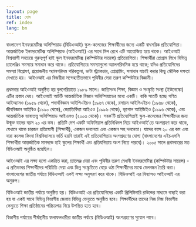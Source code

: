 ```yaml
---
layout: page
title: হোম
ref: index
lang: bn
---
```


বাংলাদেশ ইনফরমেটিক্স অলিম্পিয়াড (বিডিওআই) স্কুল-কলেজের শিক্ষার্থীদের জন্যে একটি বাৎসরিক প্রতিযোগিতা। আন্তর্জাতিক ইনফরমেটিক্স অলিম্পিয়াড (আইওআই) এর সাথে মিল রেখে এটি আয়োজিত হয়ে থাকে। আ‌ইওআই বিশ্বব্যাপী সবচেয়ে গুরুত্বপূর্ণ হাই স্কুল ইনফরমেটিক্স (কম্পিউটার সায়েন্স) প্রতিয়োগিতা। শিক্ষার্থীরা প্রোগ্রাম লিখে বিভিন্ন চ্যালেঞ্জিং সমস্যার সমাধান করে থাকে। প্রতিযোগিতার সমস্যাগুলো অ্যালগরিদমিক হয়ে থাকে; যদিও প্রতিযোগিদের সমস্যা বিশ্লেষণ, প্রয়োজনীয় অ্যালগরিদম পরিকল্পনা, ডাটা স্ট্র্যাকচার, প্রোগ্রামিং, সমাধান যাচাই করার কিছু মৌলিক দক্ষতা দেখাতে হয়। আইওআই এর বিজয়ীরা সন্দেহাতীতভাবে পৃথিবীর সেরা তরুণ কম্পিউটার বিজ্ঞানী।

প্রথমবার আইওআই অনুষ্ঠিত হয় বুলগেরিয়াতে ১৯৮৯ সালে। জাতিসংঘ শিক্ষা, বিজ্ঞান ও সংস্কৃতি সংস্থা (ইউনেস্কো) এটির প্রস্তাব দেয়। আইওআই আটটি আন্তর্জাতিক বিজ্ঞান অলিম্পিয়াডের মধ্যে একটি। বাকি সাতটি হচ্ছে গণিত আইঅ্যামও (১৯৫৯ থেকে), পদার্থবিজ্ঞান আইপিএইচও (১৯৬৭ থেকে), রসায়ন আইসিএইচও (১৯৬৮ থেকে), জীববিজ্ঞান আইবিও (১৯৯০ থেকে), জ্যোতির্বিদ্যা আইএও (১৯৯৬ থেকে), ভূগোল আইজিইও (১৯৯৬ থেকে), এবং আন্তর্জাতিক ভাষাতত্ত্ব অলিম্পিয়াড আইএলও (২০০৩ থেকে)। সবক’টি প্রতিযোগিতাই স্কুল-কলেজের শিক্ষার্থীদের জন্য উন্মুক্ত যাদের বয়স ২০ এর কম। প্রতিটি দেশ একটি অফিসিয়াল প্রতিনিধিদল নিয়ে আইওআই’তে অংশগ্রহণ করে থাকে, যেখানে থাকে চারজন প্রতিযোগী (শিক্ষার্থী), একজন দলনেতা এবং একজন সহ দলনেতা। যাদের বয়স ২০ এর কম এবং যারা কলেজ কিংবা বিশ্ববিদ্যালয়ে ভর্তি হয়নি তারাই এই প্রতিযোগিতায় অংশগ্রহণের যোগ্য (বাংলাদেশের এইচএসসি শিক্ষার্থীরা আন্তর্জাতিক মানদন্ডে হাই স্কুলের শিক্ষার্থী এবং প্রতিযগিতায় অংশ নিতে পারবে)। ২০০৫ সালে প্রথমবারের মত বিডিওআই অনুষ্ঠিত হয়েছিল।

আইওআই এর লক্ষ্য হলো একত্রিত করা, চ্যালেঞ্জ দেয়া এবং পৃথিবীর তরুণ মেধাবী ইনফরমেটিক্স (কম্পিউটার সায়েন্স) - এ প্রতিভাধর শিক্ষার্থীদের পরিচিতি দেয়া এবং ভিন্ন সংস্কৃতিতে বেড়ে ওঠা শিক্ষার্থীদের মাঝে মেলবন্ধন তৈরি করা। বাংলাদেশের জাতীয় পর্যায়ে বিডিওআই একই লক্ষ্য অনুসরণ করে থাকে। বিডিওআই এর বিন্যাসও আইওআই এর অনুরুপ।

বিডিওআই জাতীয় পর্যায়ে অনুষ্ঠিত হয়। বিডিওআই এর প্রতিযোগিদের একটি প্রিলিমিনারি রাউন্ডের মাধ্যমে বাছাই করা হয় যা একই সাথে বিভিন্ন বিভাগীয় জেলায় বিভিন্ন ভেন্যুতে অনুষ্ঠিত হবে। শিক্ষার্থীদের তাদের নিজ নিজ বিভাগীয় ভেন্যুতে শিক্ষা প্রতিষ্ঠানের পরিচয়পত্র নিয়ে উপস্থিত হতে হবে।

বিভাগীয় পর্যায়ের শীর্ষস্থানীয় ফলাফলধারীরা জাতীয় পর্যায়ে (বিডিওআই) অংশগ্রহণের সুযোগ পাবে।
